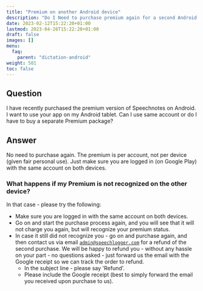 ```yaml
---
title: "Premium on another Android device"
description: "Do I Need to purchase premium again for a second Android device? What to do if premium is not recognized?"
date: 2023-02-12T15:22:20+01:00
lastmod: 2023-04-26T15:22:20+01:00
draft: false
images: []
menu:
  faq:
    parent: "dictation-android"
weight: 501
toc: false
---
```


## Question

I have recently purchased the premium version of Speechnotes on Android. I want to use your app on my Android tablet. Can I use same account or do I have to buy a separate Premium package?

## Answer

No need to purchase again. The premium is per account, not per device (given fair personal use). Just make sure you are logged in (on Google Play) with the same account on both devices.

### What happens if my Premium is not recognized on the other device?

In that case - please try the following:
* Make sure you are logged in with the same account on both devices.
* Go on and start the purchase process again, and you will see that it will not charge you again, but will recognize your premium status.
* In case it still did not recognize you - go on and purchase again, and then contact us via email <code>admin@speechlogger.com</code> for a refund of the second purchase. We will be happy to refund you - without any hassle on your part - no questions asked - just forward us the email with the Google receipt so we can track the order to refund.
  * In the subject line - please say 'Refund'.
  * Please include the Google receipt (best to simply forward the email you received upon purchase to us).


